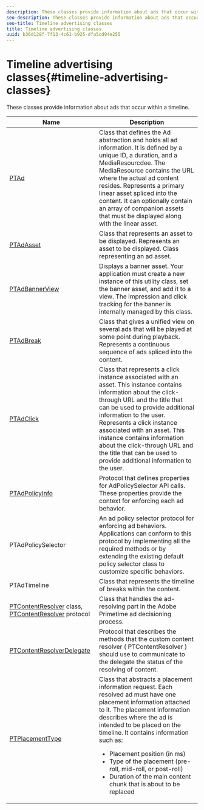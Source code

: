 ```yaml
---
description: These classes provide information about ads that occur within a timeline.
seo-description: These classes provide information about ads that occur within a timeline.
seo-title: Timeline advertising classes
title: Timeline advertising classes
uuid: b36d128f-7f13-4c61-b925-dfa5cd94e255
---
```


# Timeline advertising classes{#timeline-advertising-classes}

These classes provide information about ads that occur within a timeline.

<table frame="all" colsep="1" rowsep="1" id="table_1A59E777BA99466793D586286F19E933"> 
 <thead> 
  <tr rowsep="1"> 
   <th colname="1" class="entry"> Name </th> 
   <th colname="2" class="entry"> Description </th> 
  </tr> 
 </thead>
 <tbody> 
  <tr rowsep="1"> 
   <td colname="1"><a href="https://help.adobe.com/en_US/primetime/api/psdk/appledoc/Classes/PTAd.html" format="html" scope="external"> PTAd</a> </td> 
   <td colname="2">Class that defines the Ad abstraction and holds all ad information. It is defined by a unique ID, a duration, and a MediaResourcdee. The MediaResource contains the URL where the actual ad content resides. 
    <ph>
      Represents a primary linear asset spliced into the content. It can optionally contain an array of companion assets that must be displayed along with the linear asset.
    </ph> </td> 
  </tr> 
  <tr rowsep="1"> 
   <td colname="1"> <a href="https://help.adobe.com/en_US/primetime/api/psdk/appledoc/Classes/PTAdAsset.html" format="html" scope="external"> PTAdAsset</a> </td> 
   <td colname="2">Class that represents an asset to be displayed. 
    <ph>
      Represents an asset to be displayed.
    </ph> 
    <ph>
      Class representing an ad asset.
    </ph> </td> 
  </tr> 
  <tr rowsep="1"> 
   <td colname="1"><a href="https://help.adobe.com/en_US/primetime/api/psdk/appledoc/Classes/PTAdBannerView.html" format="html" scope="external"> PTAdBannerView</a> </td> 
   <td colname="2">
    <ph>
      Displays a banner asset. Your application must create a new instance of this utility class, set the banner asset, and add it to a view. The impression and click tracking for the banner is internally managed by this class.
    </ph> </td> 
  </tr> 
  <tr rowsep="1"> 
   <td colname="1"> <a href="https://help.adobe.com/en_US/primetime/api/psdk/appledoc/Classes/PTAdBreak.html" format="html" scope="external"> PTAdBreak</a> </td> 
   <td colname="2">Class that gives a unified view on several ads that will be played at some point during playback. 
    <ph>
      Represents a continuous sequence of ads spliced into the content.
    </ph> </td> 
  </tr> 
  <tr rowsep="1"> 
   <td colname="1"> <a href="https://help.adobe.com/en_US/primetime/api/psdk/appledoc/Classes/PTAdClick.html" format="html" scope="external"> PTAdClick</a> </td> 
   <td colname="2">Class that represents a click instance associated with an asset. This instance contains information about the click-through URL and the title that can be used to provide additional information to the user. 
    <ph>
      Represents a click instance associated with an asset. This instance contains information about the click-through URL and the title that can be used to provide additional information to the user.
    </ph> </td> 
  </tr> 
  <tr rowsep="1"> 
   <td colname="1"><a href="https://help.adobe.com/en_US/primetime/api/psdk/appledoc/Classes/PTAdPolicyInfo.html" format="html" scope="external"> PTAdPolicyInfo</a> </td> 
   <td colname="2"> Protocol that defines properties for AdPolicySelector API calls. These properties provide the context for enforcing each ad behavior. </td> 
  </tr> 
  <tr rowsep="1"> 
   <td colname="1">PTAdPolicySelector</td> 
   <td colname="2"> An ad policy selector protocol for enforcing ad behaviors. Applications can conform to this protocol by implementing all the required methods or by extending the existing default policy selector class to customize specific behaviors. </td> 
  </tr> 
  <tr rowsep="1"> 
   <td colname="1"> PTAdTimeline</td> 
   <td colname="2"> Class that represents the timeline of breaks within the content. </td> 
  </tr> 
  <tr rowsep="1"> 
   <td colname="1"> 
    <ph>
     <a href="https://help.adobe.com/en_US/primetime/api/psdk/appledoc/Classes/PTContentResolver.html" format="html" scope="external"> PTContentResolver</a> class, 
     <a href="https://help.adobe.com/en_US/primetime/api/psdk/appledoc/Protocols/PTContentResolver.html" format="html" scope="external"> PTContentResolver</a> protocol
    </ph> </td> 
   <td colname="2"> Class that handles the ad-resolving part in the Adobe Primetime ad decisioning process. </td> 
  </tr> 
  <tr rowsep="1"> 
   <td colname="1"><a href="https://help.adobe.com/en_US/primetime/api/psdk/appledoc/Protocols/PTContentResolverDelegate.html" format="html" scope="external"> PTContentResolverDelegate</a> </td> 
   <td colname="2"> Protocol that describes the methods that the custom content resolver ( <span class="codeph"> PTContentResolver</span> ) should use to communicate to the delegate the status of the resolving of content. </td> 
  </tr> 
  <tr rowsep="0"> 
   <td colname="1"> <a href="https://help.adobe.com/en_US/primetime/api/psdk/appledoc/Constants/PTPlacementType.html" format="html" scope="external"> PTPlacementType</a> </td> 
   <td colname="2">Class that abstracts a placement information request. Each resolved ad must have one placement information attached to it. The placement information describes where the ad is intended to be placed on the timeline. It contains information such as: 
    <ul id="ul_A9105A78F0C24488BCD5E3F2EE62A3EE"> 
     <li id="li_01E968A4330D4B40BA1EB6F4A6000FFD">Placement position (in ms) </li> 
     <li id="li_A3DC9498BEE14FBA9E7A5D26874F3984">Type of the placement (pre-roll, mid-roll, or post-roll) </li> 
     <li id="li_4B9094DD318B4792854A377CC6064232">Duration of the main content chunk that is about to be replaced </li> 
    </ul> </td> 
  </tr> 
 </tbody> 
</table>


